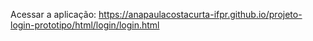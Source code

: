 
Acessar a aplicação: https://anapaulacostacurta-ifpr.github.io/projeto-login-prototipo/html/login/login.html